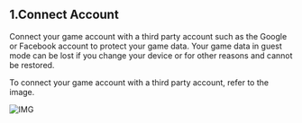 ## 1.Connect Account

 Connect your game account with a third party account such as the Google or Facebook account to protect your game data. Your game data in guest mode can be lost if you change your device or for other reasons and cannot be restored.

To connect your game account with a third party account, refer to the image.

![IMG]()